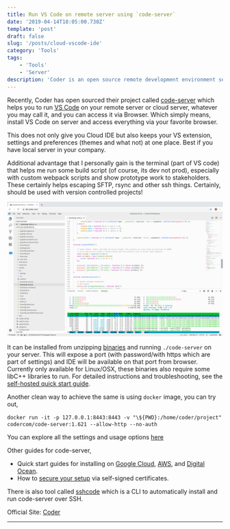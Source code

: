 ```yaml
---
title: Run VS Code on remote server using `code-server`
date: '2019-04-14T18:05:00.738Z'
template: 'post'
draft: false
slug: '/posts/cloud-vscode-ide'
category: 'Tools'
tags:
    - 'Tools'
    - 'Server'
description: 'Coder is an open source remote development environment serving Visual Studio Code. Improve your workflow and explore the capabilities of your local development machine.'
---
```


Recently, Coder has open sourced their project called [code-server](https://github.com/codercom/code-server) which helps you to run [VS Code](https://code.visualstudio.com/) on your remote server or cloud server, whatever you may call it, and you can access it via Browser. Which simply means, install VS Code on server and access everything via your favorite browser.

This does not only give you Cloud IDE but also keeps your VS extension, settings and preferences (themes and what not) at one place. Best if you have local server in your company.

Additional advantage that I personally gain is the terminal (part of VS code) that helps me run some build script (of course, its dev not prod), especially with custom webpack scripts and show prototype work to stakeholders. These certainly helps escaping SFTP, rsync and other ssh things. Certainly, should be used with version controlled projects!

![Screenshot](/media/code-server.png)

It can be installed from unzipping [binaries](https://github.com/codercom/code-server/releases) and running `./code-server` on your server. This will expose a port (with password/with https which are part of settings) and IDE will be available on that port from browser. Currently only available for Linux/OSX, these binaries also require some libC++ libraries to run. For detailed instructions and troubleshooting, see the [self-hosted quick start guide](https://github.com/codercom/code-server/blob/master/doc/self-hosted/index.md).

Another clean way to achieve the same is using `docker` image,
you can try out,

    docker run -it -p 127.0.0.1:8443:8443 -v "\${PWD}:/home/coder/project" codercom/code-server:1.621 --allow-http --no-auth

You can explore all the settings and usage options [here](https://github.com/codercom/code-server/blob/master/doc/self-hosted/index.md#usage)

Other guides for code-server,

-   Quick start guides for installing on [Google Cloud](https://github.com/codercom/code-server/blob/master/doc/admin/install/google_cloud.md), [AWS](https://github.com/codercom/code-server/blob/master/doc/admin/install/aws.md), and [Digital Ocean](https://github.com/codercom/code-server/blob/master/doc/admin/install/digitalocean.md).
-   How to [secure your setup](https://github.com/codercom/code-server/blob/master/doc/security/ssl.md) via self-signed certificates.

There is also tool called [sshcode](https://github.com/cdr/sshcode) which is a CLI to automatically install and run code-server over SSH.

Official Site: [Coder](https://coder.com/)

---
